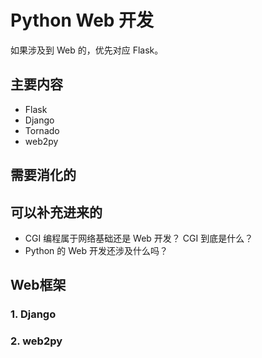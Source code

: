 
# Python Web 开发

如果涉及到 Web 的，优先对应 Flask。

## 主要内容

- Flask
- Django
- Tornado
- web2py


## 需要消化的



## 可以补充进来的

- CGI 编程属于网络基础还是 Web 开发？ CGI 到底是什么？
- Python 的 Web 开发还涉及什么吗？


## Web框架




### 1. Django





### 2. web2py
